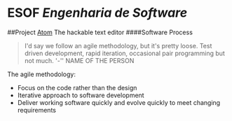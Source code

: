 # ESOF _Engenharia de Software_
##Project
[Atom](https://atom.io)  The hackable text editor
####Software Process
> I'd say we follow an agile methodology, but it's pretty loose. Test driven development, rapid iteration, occasional pair programming but not much.
> '-'' NAME OF THE PERSON

The agile methodology:
* Focus on the code rather than the design
* Iterative approach to software development
* Deliver working software quickly and evolve quickly to meet changing requirements
